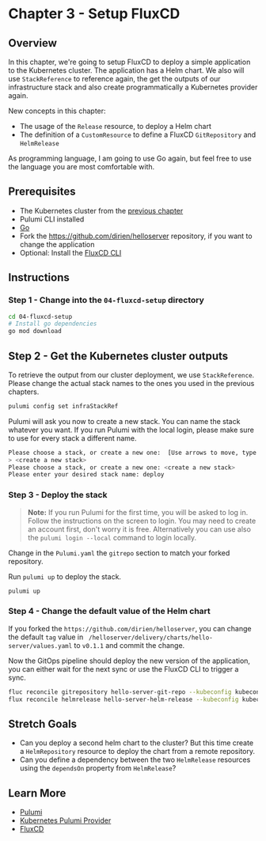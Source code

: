 # Chapter 3 - Setup FluxCD

## Overview

In this chapter, we're going to setup FluxCD to deploy a simple application to the Kubernetes cluster. The application
has a Helm chart. We also will use `StackReference` to reference again, the get the outputs of our infrastructure stack
and also create programmatically a Kubernetes provider again.

New concepts in this chapter:

- The usage of the `Release` resource, to deploy a Helm chart
- The definition of a `CustomResource` to define a FluxCD `GitRepository` and `HelmRelease`

As programming language, I am going to use Go again, but feel free to use the language you are most comfortable with.

## Prerequisites

- The Kubernetes cluster from the [previous chapter](/00-cluster-setup.md)
- Pulumi CLI installed
- [Go](https://golang.org/doc/install)
- Fork the https://github.com/dirien/helloserver repository, if you want to change the application
- Optional: Install the [FluxCD CLI](https://fluxcd.io/flux/installation/#install-the-flux-cli)

## Instructions

### Step 1 - Change into the `04-fluxcd-setup` directory

```bash
cd 04-fluxcd-setup
# Install go dependencies
go mod download
```

## Step 2 - Get the Kubernetes cluster outputs

To retrieve the output from our cluster deployment, we use `StackReference`. Please change the actual stack names to the
ones you used in the previous chapters.

```bash
pulumi config set infraStackRef
```

Pulumi will ask you now to create a new stack. You can name the stack whatever you want. If you run Pulumi with the
local login, please make sure to use for every stack a different name.

```bash
Please choose a stack, or create a new one:  [Use arrows to move, type to filter]
> <create a new stack>
Please choose a stack, or create a new one: <create a new stack>
Please enter your desired stack name: deploy   
```

### Step 3 - Deploy the stack

> **Note:** If you run Pulumi for the first time, you will be asked to log in. Follow the instructions on the screen to
> login. You may need to create an account first, don't worry it is free.
> Alternatively you can use also the `pulumi login --local` command to login locally.

Change in the `Pulumi.yaml` the `gitrepo` section to match your forked repository.

Run `pulumi up` to deploy the stack.

```bash
pulumi up
```

### Step 4 - Change the default value of the Helm chart

If you forked the `https://github.com/dirien/helloserver`, you can change the default `tag` value in `
/helloserver/delivery/charts/hello-server/values.yaml` to `v0.1.1` and commit the change.

Now the GitOps pipeline should deploy the new version of the application, you can either wait for the next sync or use
the FluxCD CLI to trigger a sync.

```bash
fluc reconcile gitrepository hello-server-git-repo --kubeconfig kubeconfig -n default
flux reconcile helmrelease hello-server-helm-release --kubeconfig kubeconfig -n default
```

## Stretch Goals

- Can you deploy a second helm chart to the cluster? But this time create a `HelmRepository` resource to deploy the
  chart from a remote repository.
- Can you define a dependency between the two `HelmRelease` resources using the `dependsOn` property from `HelmRelease`?

## Learn More

- [Pulumi](https://www.pulumi.com/)
- [Kubernetes Pulumi Provider](https://www.pulumi.com/registry/packages/kubernetes/)
- [FluxCD](https://fluxcd.io/flux/)
